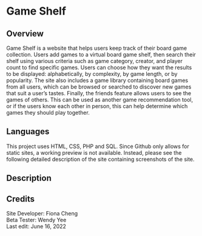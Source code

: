 # Game Shelf

## Overview
Game Shelf is a website that helps users keep track of their board game collection. Users add games to a virtual board game shelf, then search their shelf using various criteria such as game category, creator, and player count to find specific games. Users can choose how they want the results to be displayed: alphabetically, by complexity, by game length, or by popularity. The site also includes a game library containing board games from all users, which can be browsed or searched to discover new games that suit a user’s tastes. Finally, the friends feature allows users to see the games of others. This can be used as another game recommendation tool, or if the users know each other in person, this can help determine which games they should play together.

## Languages  
This project uses HTML, CSS, PHP and SQL. Since Github only allows for static sites, a working preview is not available. Instead, please see the following detailed description of the site containing screenshots of the site.

## Description  

## Credits  
Site Developer: Fiona Cheng  
Beta Tester: Wendy Yee  
Last edit: June 16, 2022  
